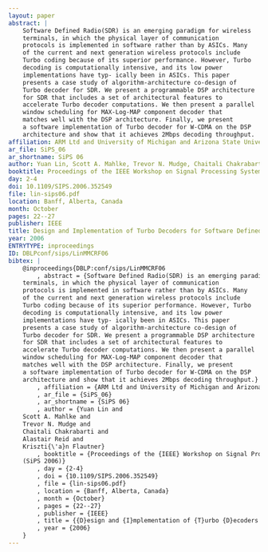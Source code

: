 ```yaml
---
layout: paper
abstract: |
    Software Defined Radio(SDR) is an emerging paradigm for wireless
    terminals, in which the physical layer of communication
    protocols is implemented in software rather than by ASICs. Many
    of the current and next generation wireless protocols include
    Turbo coding because of its superior performance. However, Turbo
    decoding is computationally intensive, and its low power
    implementations have typ- ically been in ASICs. This paper
    presents a case study of algorithm-architecture co-design of
    Turbo decoder for SDR. We present a programmable DSP architecture
    for SDR that includes a set of architectural features to
    accelerate Turbo decoder computations. We then present a parallel
    window scheduling for MAX-Log-MAP component decoder that
    matches well with the DSP architecture. Finally, we present
    a software implementation of Turbo decoder for W-CDMA on the DSP
    architecture and show that it achieves 2Mbps decoding throughput.
affiliation: ARM Ltd and University of Michigan and Arizona State University
ar_file: SiPS_06
ar_shortname: SiPS 06
author: Yuan Lin, Scott A. Mahlke, Trevor N. Mudge, Chaitali Chakrabarti, Alastair Reid, Krisztián Flautner
booktitle: Proceedings of the IEEE Workshop on Signal Processing Systems (SiPS 2006)
day: 2-4
doi: 10.1109/SIPS.2006.352549
file: lin-sips06.pdf
location: Banff, Alberta, Canada
month: October
pages: 22--27
publisher: IEEE
title: Design and Implementation of Turbo Decoders for Software Defined Radio
year: 2006
ENTRYTYPE: inproceedings
ID: DBLPconf/sips/LinMMCRF06
bibtex: |
    @inproceedings{DBLP:conf/sips/LinMMCRF06
        , abstract = {Software Defined Radio(SDR) is an emerging paradigm for wireless
    terminals, in which the physical layer of communication
    protocols is implemented in software rather than by ASICs. Many
    of the current and next generation wireless protocols include
    Turbo coding because of its superior performance. However, Turbo
    decoding is computationally intensive, and its low power
    implementations have typ- ically been in ASICs. This paper
    presents a case study of algorithm-architecture co-design of
    Turbo decoder for SDR. We present a programmable DSP architecture
    for SDR that includes a set of architectural features to
    accelerate Turbo decoder computations. We then present a parallel
    window scheduling for MAX-Log-MAP component decoder that
    matches well with the DSP architecture. Finally, we present
    a software implementation of Turbo decoder for W-CDMA on the DSP
    architecture and show that it achieves 2Mbps decoding throughput.}
        , affiliation = {ARM Ltd and University of Michigan and Arizona State University}
        , ar_file = {SiPS_06}
        , ar_shortname = {SiPS 06}
        , author = {Yuan Lin and
    Scott A. Mahlke and
    Trevor N. Mudge and
    Chaitali Chakrabarti and
    Alastair Reid and
    Kriszti{\'a}n Flautner}
        , booktitle = {Proceedings of the {IEEE} Workshop on Signal Processing Systems
    (SiPS 2006)}
        , day = {2-4}
        , doi = {10.1109/SIPS.2006.352549}
        , file = {lin-sips06.pdf}
        , location = {Banff, Alberta, Canada}
        , month = {October}
        , pages = {22--27}
        , publisher = {IEEE}
        , title = {{D}esign and {I}mplementation of {T}urbo {D}ecoders for {S}oftware {D}efined {R}adio}
        , year = {2006}
    }
---
```

